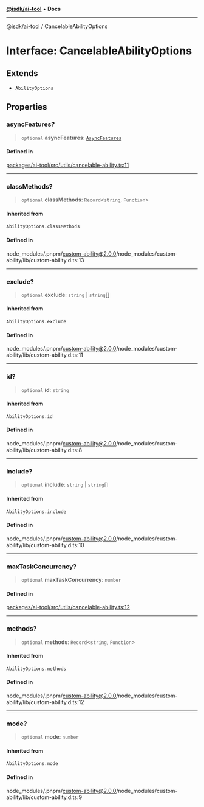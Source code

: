 [**@isdk/ai-tool**](../README.md) • **Docs**

***

[@isdk/ai-tool](../globals.md) / CancelableAbilityOptions

# Interface: CancelableAbilityOptions

## Extends

- `AbilityOptions`

## Properties

### asyncFeatures?

> `optional` **asyncFeatures**: [`AsyncFeatures`](../enumerations/AsyncFeatures.md)

#### Defined in

[packages/ai-tool/src/utils/cancelable-ability.ts:11](https://github.com/isdk/ai-tool.js/blob/5f9f0083c734722103ff5468e424b48c212a55f0/src/utils/cancelable-ability.ts#L11)

***

### classMethods?

> `optional` **classMethods**: `Record`\<`string`, `Function`\>

#### Inherited from

`AbilityOptions.classMethods`

#### Defined in

node\_modules/.pnpm/custom-ability@2.0.0/node\_modules/custom-ability/lib/custom-ability.d.ts:13

***

### exclude?

> `optional` **exclude**: `string` \| `string`[]

#### Inherited from

`AbilityOptions.exclude`

#### Defined in

node\_modules/.pnpm/custom-ability@2.0.0/node\_modules/custom-ability/lib/custom-ability.d.ts:11

***

### id?

> `optional` **id**: `string`

#### Inherited from

`AbilityOptions.id`

#### Defined in

node\_modules/.pnpm/custom-ability@2.0.0/node\_modules/custom-ability/lib/custom-ability.d.ts:8

***

### include?

> `optional` **include**: `string` \| `string`[]

#### Inherited from

`AbilityOptions.include`

#### Defined in

node\_modules/.pnpm/custom-ability@2.0.0/node\_modules/custom-ability/lib/custom-ability.d.ts:10

***

### maxTaskConcurrency?

> `optional` **maxTaskConcurrency**: `number`

#### Defined in

[packages/ai-tool/src/utils/cancelable-ability.ts:12](https://github.com/isdk/ai-tool.js/blob/5f9f0083c734722103ff5468e424b48c212a55f0/src/utils/cancelable-ability.ts#L12)

***

### methods?

> `optional` **methods**: `Record`\<`string`, `Function`\>

#### Inherited from

`AbilityOptions.methods`

#### Defined in

node\_modules/.pnpm/custom-ability@2.0.0/node\_modules/custom-ability/lib/custom-ability.d.ts:12

***

### mode?

> `optional` **mode**: `number`

#### Inherited from

`AbilityOptions.mode`

#### Defined in

node\_modules/.pnpm/custom-ability@2.0.0/node\_modules/custom-ability/lib/custom-ability.d.ts:9
